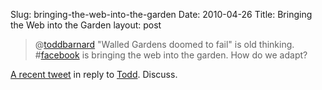 Slug: bringing-the-web-into-the-garden
Date: 2010-04-26
Title: Bringing the Web into the Garden
layout: post

> @[toddbarnard](http://twitter.com/toddbarnard) "Walled Gardens doomed to fail" is old thinking. #[facebook](http://twitter.com/search?q=%23facebook) is bringing the web into the garden. How do we adapt?

[A recent tweet](http://twitter.com/steveivy/status/12885241595) in reply to [Todd](http://twitter.com/toddbarnard/status/12884806202). Discuss.

